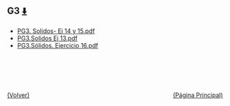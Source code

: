 
<html>
<body>
<h2>G3 <a href="https://downgit.github.io/#/home?url=https://github.com/Apuntes-FIUBA/Apuntes-Electronica/tree/main/83 - Química/8301 - Quimica/Guias de Problemas/Problemas Resueltos/G3" style="font-size:20px">  ⬇️ </a></h2>
<ul>
    <li><a href="PG3. Solidos- Ej 14 y  15.pdf">PG3. Solidos- Ej 14 y  15.pdf</a></li>
    <li><a href="PG3.Solidos Ej 13.pdf">PG3.Solidos Ej 13.pdf</a></li>
    <li><a href="PG3.Sólidos. Ejercicio 16.pdf">PG3.Sólidos. Ejercicio 16.pdf</a></li>
</ul>
</body>
</html>



<br><br><br><br><br><a href="../" style="float: left">(Volver)</a> <a href="https://apuntes-fiuba.github.io/Apuntes-Electronica" style="float: right">(Página Principal)</a>
